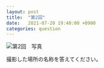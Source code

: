 ```yaml
---
layout: post
title:  "第2回"
date:   2021-07-20 19:40:00 +0900
categories: question
---
```


![第2回　写真](/kokodoko/images/q2.jpg)

撮影した場所の名称を答えてください。
